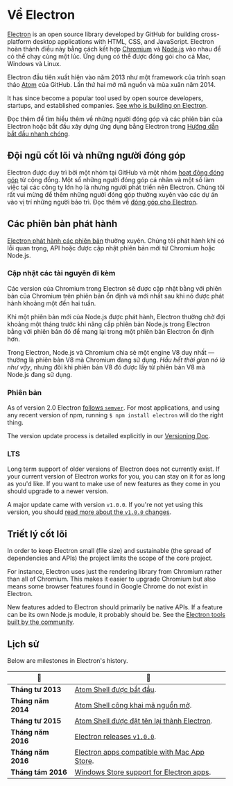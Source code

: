 # Về Electron

[Electron](https://electronjs.org) is an open source library developed by GitHub for building cross-platform desktop applications with HTML, CSS, and JavaScript. Electron hoàn thành điều này bằng cách kết hợp [Chromium](https://www.chromium.org/Home) và [Node.js](https://nodejs.org) vào nhau để có thể chạy cùng một lúc. Ứng dụng có thể được đóng gói cho cả Mac, Windows và Linux.

Electron đầu tiên xuất hiện vào năm 2013 như một framework của trình soạn thảo [Atom](https://atom.io) của GitHub. Lần thứ hai mở mã nguồn và mùa xuân năm 2014.

It has since become a popular tool used by open source developers, startups, and established companies. [See who is building on Electron](https://electronjs.org/apps).

Đọc thêm để tìm hiểu thêm về những người đóng góp và các phiên bản của Electron hoặc bắt đầu xây dựng ứng dụng bằng Electron trong [Hướng dẫn bắt đầu nhanh chóng](quick-start.md).

## Đội ngũ cốt lõi và những người đóng góp

Electron được duy trì bởi một nhóm tại GitHub và một nhóm [hoạt động đóng góp](https://github.com/electron/electron/graphs/contributors) từ cộng đồng. Một số những người đóng góp cá nhân và một số làm việc tại các công ty lớn họ là nhưng người phát triển nên Electron. Chúng tôi rất vui mừng để thêm những người đóng góp thường xuyên vào các dự án vào vị trí những người bảo trì. Đọc thêm về [đóng góp cho Electron](https://github.com/electron/electron/blob/master/CONTRIBUTING.md).

## Các phiên bản phát hành

[Electron phát hành các phiên bản](https://github.com/electron/electron/releases) thường xuyên. Chúng tôi phát hành khi có lỗi quan trọng, API hoặc được cập nhật phiên bản mới từ Chromium hoặc Node.js.

### Cập nhật các tài nguyên đi kèm

Các version của Chromium trong Electron sẽ được cập nhật bằng với phiên bản của Chromium trên phiên bản ổn định và mới nhất sau khi nó được phát hành khoảng một đến hai tuần.

Khi một phiên bản mới của Node.js được phát hành, Electron thường chờ đợi khoảng một tháng trước khi nâng cấp phiên bản Node.js trong Electron bằng với phiên bản đó để mang lại trong một phiên bản Electron ổn định hơn.

Trong Electron, Node.js và Chromium chia sẻ một engine V8 duy nhất — thường là phiên bản V8 mà Chromium đang sử dụng. *Hầu hết thời gian nó là như vậy*, nhưng đôi khi phiên bản V8 đó được lấy từ phiên bản V8 mà Node.js đang sử dụng.

### Phiên bản

As of version 2.0 Electron [follows `semver`](http://semver.org). For most applications, and using any recent version of npm, running `$ npm install electron` will do the right thing.

The version update process is detailed explicitly in our [Versioning Doc](electron-versioning.md).

### LTS

Long term support of older versions of Electron does not currently exist. If your current version of Electron works for you, you can stay on it for as long as you'd like. If you want to make use of new features as they come in you should upgrade to a newer version.

A major update came with version `v1.0.0`. If you're not yet using this version, you should [read more about the `v1.0.0` changes](https://electronjs.org/blog/electron-1-0).

## Triết lý cốt lõi

In order to keep Electron small (file size) and sustainable (the spread of dependencies and APIs) the project limits the scope of the core project.

For instance, Electron uses just the rendering library from Chromium rather than all of Chromium. This makes it easier to upgrade Chromium but also means some browser features found in Google Chrome do not exist in Electron.

New features added to Electron should primarily be native APIs. If a feature can be its own Node.js module, it probably should be. See the [Electron tools built by the community](https://electronjs.org/community).

## Lịch sử

Below are milestones in Electron's history.

| :calendar:         | :tada:                                                                                                              |
| ------------------ | ------------------------------------------------------------------------------------------------------------------- |
| **Tháng tư 2013**  | [Atom Shell được bắt đầu](https://github.com/electron/electron/commit/6ef8875b1e93787fa9759f602e7880f28e8e6b45).    |
| **Tháng năm 2014** | [Atom Shell công khai mã nguồn mở](http://blog.atom.io/2014/05/06/atom-is-now-open-source.html).                    |
| **Tháng tư 2015**  | [Atom Shell được đặt tên lại thành Electron](https://github.com/electron/electron/pull/1389).                       |
| **Tháng năm 2016** | [Electron releases `v1.0.0`](https://electronjs.org/blog/electron-1-0).                                             |
| **Tháng năm 2016** | [Electron apps compatible with Mac App Store](https://electronjs.org/docs/tutorial/mac-app-store-submission-guide). |
| **Tháng tám 2016** | [Windows Store support for Electron apps](https://electronjs.org/docs/tutorial/windows-store-guide).                |